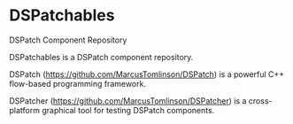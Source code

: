 # DSPatchables
DSPatch Component Repository

DSPatchables is a DSPatch component repository.

DSPatch (https://github.com/MarcusTomlinson/DSPatch) is a powerful C++ flow-based programming framework.

DSPatcher (https://github.com/MarcusTomlinson/DSPatcher) is a cross-platform graphical tool for testing DSPatch components.
